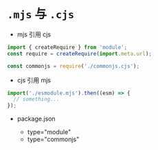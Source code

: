 # `.mjs` 与 `.cjs`

- mjs 引用 cjs

```js
import { createRequire } from 'module';
const require = createRequire(import.meta.url);

const commonjs = require('./commonjs.cjs');
```

- cjs 引用 mjs

```js
import('./esmodule.mjs').then((esm) => {
  // something...
});
```

- package.json

  * type="module"
  * type="commonjs"
